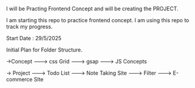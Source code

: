 I will be Practing Frontend Concept and will be creating the PROJECT.

I am starting this repo to practice frontend concept.
I am using this repo to track my progress.

Start Date : 29/5/2025

Initial Plan for Folder Structure.

->Concept
---> css Grid
---> gsap
---> JS Concepts

-> Project
---> Todo List
---> Note Taking Site
---> Filter
---> E-commerce SIte
